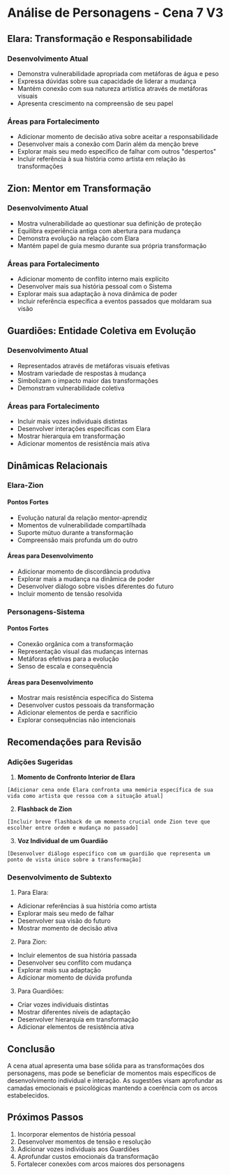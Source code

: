 # Análise de Personagens - Cena 7 V3

## Elara: Transformação e Responsabilidade

### Desenvolvimento Atual
- Demonstra vulnerabilidade apropriada com metáforas de água e peso
- Expressa dúvidas sobre sua capacidade de liderar a mudança
- Mantém conexão com sua natureza artística através de metáforas visuais
- Apresenta crescimento na compreensão de seu papel

### Áreas para Fortalecimento
- Adicionar momento de decisão ativa sobre aceitar a responsabilidade
- Desenvolver mais a conexão com Darin além da menção breve
- Explorar mais seu medo específico de falhar com outros "despertos"
- Incluir referência à sua história como artista em relação às transformações

## Zion: Mentor em Transformação

### Desenvolvimento Atual
- Mostra vulnerabilidade ao questionar sua definição de proteção
- Equilibra experiência antiga com abertura para mudança
- Demonstra evolução na relação com Elara
- Mantém papel de guia mesmo durante sua própria transformação

### Áreas para Fortalecimento
- Adicionar momento de conflito interno mais explícito
- Desenvolver mais sua história pessoal com o Sistema
- Explorar mais sua adaptação à nova dinâmica de poder
- Incluir referência específica a eventos passados que moldaram sua visão

## Guardiões: Entidade Coletiva em Evolução

### Desenvolvimento Atual
- Representados através de metáforas visuais efetivas
- Mostram variedade de respostas à mudança
- Simbolizam o impacto maior das transformações
- Demonstram vulnerabilidade coletiva

### Áreas para Fortalecimento
- Incluir mais vozes individuais distintas
- Desenvolver interações específicas com Elara
- Mostrar hierarquia em transformação
- Adicionar momentos de resistência mais ativa

## Dinâmicas Relacionais

### Elara-Zion
#### Pontos Fortes
- Evolução natural da relação mentor-aprendiz
- Momentos de vulnerabilidade compartilhada
- Suporte mútuo durante a transformação
- Compreensão mais profunda um do outro

#### Áreas para Desenvolvimento
- Adicionar momento de discordância produtiva
- Explorar mais a mudança na dinâmica de poder
- Desenvolver diálogo sobre visões diferentes do futuro
- Incluir momento de tensão resolvida

### Personagens-Sistema
#### Pontos Fortes
- Conexão orgânica com a transformação
- Representação visual das mudanças internas
- Metáforas efetivas para a evolução
- Senso de escala e consequência

#### Áreas para Desenvolvimento
- Mostrar mais resistência específica do Sistema
- Desenvolver custos pessoais da transformação
- Adicionar elementos de perda e sacrifício
- Explorar consequências não intencionais

## Recomendações para Revisão

### Adições Sugeridas

1. **Momento de Confronto Interior de Elara**
```
[Adicionar cena onde Elara confronta uma memória específica de sua vida como artista que ressoa com a situação atual]
```

2. **Flashback de Zion**
```
[Incluir breve flashback de um momento crucial onde Zion teve que escolher entre ordem e mudança no passado]
```

3. **Voz Individual de um Guardião**
```
[Desenvolver diálogo específico com um guardião que representa um ponto de vista único sobre a transformação]
```

### Desenvolvimento de Subtexto

1. Para Elara:
- Adicionar referências à sua história como artista
- Explorar mais seu medo de falhar
- Desenvolver sua visão do futuro
- Mostrar momento de decisão ativa

2. Para Zion:
- Incluir elementos de sua história passada
- Desenvolver seu conflito com mudança
- Explorar mais sua adaptação
- Adicionar momento de dúvida profunda

3. Para Guardiões:
- Criar vozes individuais distintas
- Mostrar diferentes níveis de adaptação
- Desenvolver hierarquia em transformação
- Adicionar elementos de resistência ativa

## Conclusão

A cena atual apresenta uma base sólida para as transformações dos personagens, mas pode se beneficiar de momentos mais específicos de desenvolvimento individual e interação. As sugestões visam aprofundar as camadas emocionais e psicológicas mantendo a coerência com os arcos estabelecidos.

## Próximos Passos

1. Incorporar elementos de história pessoal
2. Desenvolver momentos de tensão e resolução
3. Adicionar vozes individuais aos Guardiões
4. Aprofundar custos emocionais da transformação
5. Fortalecer conexões com arcos maiores dos personagens